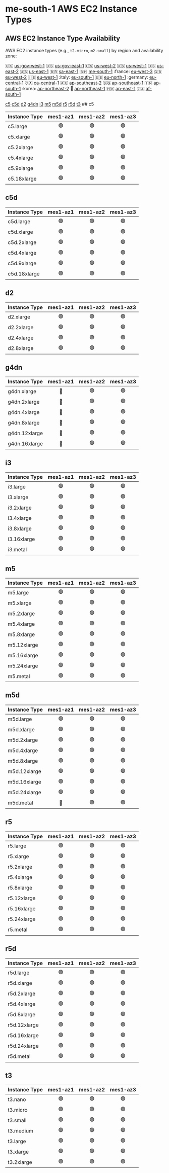 # me-south-1 AWS EC2 Instance Types

## AWS EC2 Instance Type Availability
AWS EC2 instance types (e.g., `t2.micro`, `m2.small`) by region and availability zone:

:us: [us-gov-west-1](us-gov-west-1.md) :us: [us-gov-east-1](us-gov-east-1.md) :us: [us-west-2](us-west-2.md) :us: [us-west-1](us-west-1.md) :us: [us-east-2](us-east-2.md) :us: [us-east-1](us-east-1.md) :brazil: [sa-east-1](sa-east-1.md) :bahrain: [me-south-1](me-south-1.md) :france: [eu-west-3](eu-west-3.md) :uk: [eu-west-2](eu-west-2.md) :ireland: [eu-west-1](eu-west-1.md) :italy: [eu-south-1](eu-south-1.md) :sweden: [eu-north-1](eu-north-1.md) :germany: [eu-central-1](eu-central-1.md) :canada: [ca-central-1](ca-central-1.md) :australia: [ap-southeast-2](ap-southeast-2.md) :singapore: [ap-southeast-1](ap-southeast-1.md) :india: [ap-south-1](ap-south-1.md) :korea: [ap-northeast-2](ap-northeast-2.md) :japan: [ap-northeast-1](ap-northeast-1.md) :hong_kong: [ap-east-1](ap-east-1.md) :south_africa: [af-south-1](af-south-1.md) 

[c5](#c5) [c5d](#c5d) [d2](#d2) [g4dn](#g4dn) [i3](#i3) [m5](#m5) [m5d](#m5d) [r5](#r5) [r5d](#r5d) [t3](#t3) ## c5

| Instance Type | mes1-az1 | mes1-az2 | mes1-az3 |
| ------------- | :-------------: | :-------------: | :-------------: |
| c5.large | :green_circle: | :green_circle: | :green_circle: |
| c5.xlarge | :green_circle: | :green_circle: | :green_circle: |
| c5.2xlarge | :green_circle: | :green_circle: | :green_circle: |
| c5.4xlarge | :green_circle: | :green_circle: | :green_circle: |
| c5.9xlarge | :green_circle: | :green_circle: | :green_circle: |
| c5.18xlarge | :green_circle: | :green_circle: | :green_circle: |
## c5d

| Instance Type | mes1-az1 | mes1-az2 | mes1-az3 |
| ------------- | :-------------: | :-------------: | :-------------: |
| c5d.large | :green_circle: | :green_circle: | :green_circle: |
| c5d.xlarge | :green_circle: | :green_circle: | :green_circle: |
| c5d.2xlarge | :green_circle: | :green_circle: | :green_circle: |
| c5d.4xlarge | :green_circle: | :green_circle: | :green_circle: |
| c5d.9xlarge | :green_circle: | :green_circle: | :green_circle: |
| c5d.18xlarge | :green_circle: | :green_circle: | :green_circle: |
## d2

| Instance Type | mes1-az1 | mes1-az2 | mes1-az3 |
| ------------- | :-------------: | :-------------: | :-------------: |
| d2.xlarge | :green_circle: | :green_circle: | :green_circle: |
| d2.2xlarge | :green_circle: | :green_circle: | :green_circle: |
| d2.4xlarge | :green_circle: | :green_circle: | :green_circle: |
| d2.8xlarge | :green_circle: | :green_circle: | :green_circle: |
## g4dn

| Instance Type | mes1-az1 | mes1-az2 | mes1-az3 |
| ------------- | :-------------: | :-------------: | :-------------: |
| g4dn.xlarge | :red_circle: | :green_circle: | :green_circle: |
| g4dn.2xlarge | :red_circle: | :green_circle: | :green_circle: |
| g4dn.4xlarge | :red_circle: | :green_circle: | :green_circle: |
| g4dn.8xlarge | :red_circle: | :green_circle: | :green_circle: |
| g4dn.12xlarge | :red_circle: | :green_circle: | :green_circle: |
| g4dn.16xlarge | :red_circle: | :green_circle: | :green_circle: |
## i3

| Instance Type | mes1-az1 | mes1-az2 | mes1-az3 |
| ------------- | :-------------: | :-------------: | :-------------: |
| i3.large | :green_circle: | :green_circle: | :green_circle: |
| i3.xlarge | :green_circle: | :green_circle: | :green_circle: |
| i3.2xlarge | :green_circle: | :green_circle: | :green_circle: |
| i3.4xlarge | :green_circle: | :green_circle: | :green_circle: |
| i3.8xlarge | :green_circle: | :green_circle: | :green_circle: |
| i3.16xlarge | :green_circle: | :green_circle: | :green_circle: |
| i3.metal | :green_circle: | :green_circle: | :green_circle: |
## m5

| Instance Type | mes1-az1 | mes1-az2 | mes1-az3 |
| ------------- | :-------------: | :-------------: | :-------------: |
| m5.large | :green_circle: | :green_circle: | :green_circle: |
| m5.xlarge | :green_circle: | :green_circle: | :green_circle: |
| m5.2xlarge | :green_circle: | :green_circle: | :green_circle: |
| m5.4xlarge | :green_circle: | :green_circle: | :green_circle: |
| m5.8xlarge | :green_circle: | :green_circle: | :green_circle: |
| m5.12xlarge | :green_circle: | :green_circle: | :green_circle: |
| m5.16xlarge | :green_circle: | :green_circle: | :green_circle: |
| m5.24xlarge | :green_circle: | :green_circle: | :green_circle: |
| m5.metal | :green_circle: | :green_circle: | :green_circle: |
## m5d

| Instance Type | mes1-az1 | mes1-az2 | mes1-az3 |
| ------------- | :-------------: | :-------------: | :-------------: |
| m5d.large | :green_circle: | :green_circle: | :green_circle: |
| m5d.xlarge | :green_circle: | :green_circle: | :green_circle: |
| m5d.2xlarge | :green_circle: | :green_circle: | :green_circle: |
| m5d.4xlarge | :green_circle: | :green_circle: | :green_circle: |
| m5d.8xlarge | :green_circle: | :green_circle: | :green_circle: |
| m5d.12xlarge | :green_circle: | :green_circle: | :green_circle: |
| m5d.16xlarge | :green_circle: | :green_circle: | :green_circle: |
| m5d.24xlarge | :green_circle: | :green_circle: | :green_circle: |
| m5d.metal | :red_circle: | :green_circle: | :green_circle: |
## r5

| Instance Type | mes1-az1 | mes1-az2 | mes1-az3 |
| ------------- | :-------------: | :-------------: | :-------------: |
| r5.large | :green_circle: | :green_circle: | :green_circle: |
| r5.xlarge | :green_circle: | :green_circle: | :green_circle: |
| r5.2xlarge | :green_circle: | :green_circle: | :green_circle: |
| r5.4xlarge | :green_circle: | :green_circle: | :green_circle: |
| r5.8xlarge | :green_circle: | :green_circle: | :green_circle: |
| r5.12xlarge | :green_circle: | :green_circle: | :green_circle: |
| r5.16xlarge | :green_circle: | :green_circle: | :green_circle: |
| r5.24xlarge | :green_circle: | :green_circle: | :green_circle: |
| r5.metal | :green_circle: | :green_circle: | :green_circle: |
## r5d

| Instance Type | mes1-az1 | mes1-az2 | mes1-az3 |
| ------------- | :-------------: | :-------------: | :-------------: |
| r5d.large | :green_circle: | :green_circle: | :green_circle: |
| r5d.xlarge | :green_circle: | :green_circle: | :green_circle: |
| r5d.2xlarge | :green_circle: | :green_circle: | :green_circle: |
| r5d.4xlarge | :green_circle: | :green_circle: | :green_circle: |
| r5d.8xlarge | :green_circle: | :green_circle: | :green_circle: |
| r5d.12xlarge | :green_circle: | :green_circle: | :green_circle: |
| r5d.16xlarge | :green_circle: | :green_circle: | :green_circle: |
| r5d.24xlarge | :green_circle: | :green_circle: | :green_circle: |
| r5d.metal | :green_circle: | :green_circle: | :green_circle: |
## t3

| Instance Type | mes1-az1 | mes1-az2 | mes1-az3 |
| ------------- | :-------------: | :-------------: | :-------------: |
| t3.nano | :green_circle: | :green_circle: | :green_circle: |
| t3.micro | :green_circle: | :green_circle: | :green_circle: |
| t3.small | :green_circle: | :green_circle: | :green_circle: |
| t3.medium | :green_circle: | :green_circle: | :green_circle: |
| t3.large | :green_circle: | :green_circle: | :green_circle: |
| t3.xlarge | :green_circle: | :green_circle: | :green_circle: |
| t3.2xlarge | :green_circle: | :green_circle: | :green_circle: |



